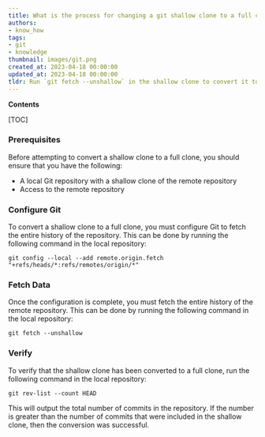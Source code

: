 ```yaml
---
title: What is the process for changing a git shallow clone to a full clone?
authors:
- know_how
tags:
- git
- knowledge
thumbnail: images/git.png
created_at: 2023-04-18 00:00:00
updated_at: 2023-04-18 00:00:00
tldr: Run `git fetch --unshallow` in the shallow clone to convert it to a full clone.
---
```


**Contents**

[TOC]

### Prerequisites

Before attempting to convert a shallow clone to a full clone, you should ensure that you have the following:

- A local Git repository with a shallow clone of the remote repository
- Access to the remote repository

### Configure Git

To convert a shallow clone to a full clone, you must configure Git to fetch the entire history of the repository. This can be done by running the following command in the local repository:

```git
git config --local --add remote.origin.fetch "+refs/heads/*:refs/remotes/origin/*"
```

### Fetch Data

Once the configuration is complete, you must fetch the entire history of the remote repository. This can be done by running the following command in the local repository:

```git
git fetch --unshallow
```

### Verify

To verify that the shallow clone has been converted to a full clone, run the following command in the local repository:

```git
git rev-list --count HEAD
```

This will output the total number of commits in the repository. If the number is greater than the number of commits that were included in the shallow clone, then the conversion was successful.
